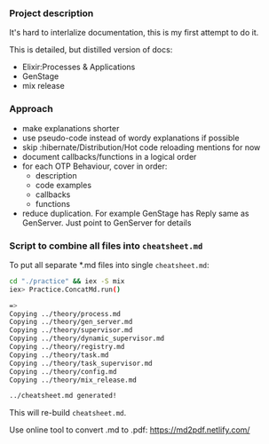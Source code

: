 ### Project description

It's hard to interlalize documentation, this is my first attempt to do it.

This is detailed, but distilled version of docs: 
- Elixir:Processes & Applications
- GenStage
- mix release

### Approach
- make explanations shorter
- use pseudo-code instead of wordy explanations if possible
- skip :hibernate/Distribution/Hot code reloading mentions for now
- document callbacks/functions in a logical order
- for each OTP Behaviour, cover in order: 
    - description
    - code examples
    - callbacks
    - functions
- reduce duplication. For example GenStage has Reply same as GenServer. Just point to GenServer for details

### Script to combine all files into `cheatsheet.md`
To put all separate *.md files into single `cheatsheet.md`:
```sh
cd "./practice" && iex -S mix
iex> Practice.ConcatMd.run()

=>
Copying ../theory/process.md
Copying ../theory/gen_server.md
Copying ../theory/supervisor.md
Copying ../theory/dynamic_supervisor.md
Copying ../theory/registry.md
Copying ../theory/task.md
Copying ../theory/task_supervisor.md
Copying ../theory/config.md
Copying ../theory/mix_release.md

../cheatsheet.md generated!
```
This will re-build `cheatsheet.md`.

Use online tool to convert .md to .pdf: 
https://md2pdf.netlify.com/